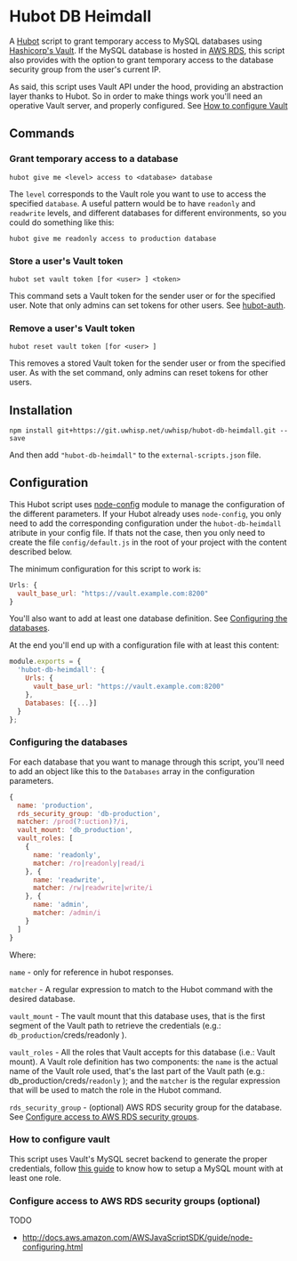 # Hubot DB Heimdall

A [Hubot](https://hubot.github.com/) script to grant temporary access to MySQL databases using [Hashicorp's Vault](https://vaultproject.io). If the MySQL database is hosted in [AWS RDS](http://aws.amazon.com/rds/), this script also provides with the option to grant temporary access to the database security group from the user's current IP.

As said, this script uses Vault API under the hood, providing an abstraction layer thanks to Hubot. So in order to make things work you'll need an operative Vault server, and properly configured. See [How to configure Vault](#user-content-how-to-configure-vault)

## Commands

### Grant temporary access to a database

`hubot give me <level> access to <database> database`

The `level` corresponds to the Vault role you want to use to access the specified `database`. A useful pattern would be to have `readonly` and `readwrite` levels, and different databases for different environments, so you could do something like this:

`hubot give me readonly access to production database`

### Store a user's Vault token

`hubot set vault token [for <user> ] <token>`

This command sets a Vault token for the sender user or for the specified user. Note that only admins can set tokens for other users. See [hubot-auth](https://github.com/hubot-scripts/hubot-auth).

### Remove a user's Vault token

`hubot reset vault token [for <user> ]`

This removes a stored Vault token for the sender user or from the specified user. As with the set command, only admins can reset tokens for other users.

## Installation

`npm install git+https://git.uwhisp.net/uwhisp/hubot-db-heimdall.git --save`

And then add `"hubot-db-heimdall"` to the `external-scripts.json` file.

## Configuration

This Hubot script uses [node-config](https://github.com/lorenwest/node-config) module to manage the configuration of the different parameters. If your Hubot already uses `node-config`, you only need to add the corresponding configuration under the `hubot-db-heimdall` atribute in your config file. If thats not the case, then you only need to create the file `config/default.js` in the root of your project with the content described below.

The minimum configuration for this script to work is: 

```js
Urls: {
  vault_base_url: "https://vault.example.com:8200"
}
```

You'll also want to add at least one database definition. See [Configuring the databases](#user-content-configuring-the-databases).

At the end you'll end up with a configuration file with at least this content:

```js
module.exports = {
  'hubot-db-heimdall': {
    Urls: {
      vault_base_url: "https://vault.example.com:8200"
    },
    Databases: [{...}]
  }
};
```

### Configuring the databases

For each database that you want to manage through this script, you'll need to add an object like this to the `Databases` array in the configuration parameters.

```js
{
  name: 'production',
  rds_security_group: 'db-production',
  matcher: /prod(?:uction)?/i,
  vault_mount: 'db_production',
  vault_roles: [
    {
      name: 'readonly',
      matcher: /ro|readonly|read/i
    }, {
      name: 'readwrite',
      matcher: /rw|readwrite|write/i
    }, {
      name: 'admin',
      matcher: /admin/i
    }
  ]
}
```

Where:

`name` - only for reference in hubot responses.

`matcher` - A regular expression to match to the Hubot command with the desired database.

`vault_mount` - The vault mount that this database uses, that is the first segment of the Vault path to retrieve the credentials (e.g.: `db_production`/creds/readonly ).

`vault_roles` - All the roles that Vault accepts for this database (i.e.: Vault mount). A Vault role definition has two components: the `name` is the actual name of the Vault role used, that's the last part of the Vault path (e.g.: db_production/creds/`readonly` ); and the `matcher` is the regular expression that will be used to match the role in the Hubot command.

`rds_security_group` - (optional) AWS RDS security group for the database. See [Configure access to AWS RDS security groups](#user-content-configure-access-to-aws-rds-security-groups-optional).

### How to configure vault

This script uses Vault's MySQL secret backend to generate the proper credentials, follow [this guide](https://vaultproject.io/docs/secrets/mysql/index.html) to know how to setup a MySQL mount with at least one role.

### Configure access to AWS RDS security groups (optional)

TODO

- http://docs.aws.amazon.com/AWSJavaScriptSDK/guide/node-configuring.html


